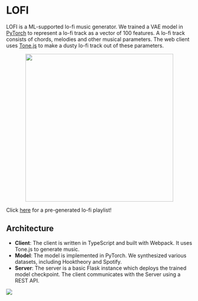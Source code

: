 # LOFI

LOFI is a ML-supported lo-fi music generator. We trained a VAE model in [PyTorch](https://pytorch.org/) to represent a lo-fi track as a vector of 100 features. A lo-fi track consists of chords, melodies and other musical parameters. The web client uses [Tone.js](https://tonejs.github.io/) to make a dusty lo-fi track out of these parameters.

<p align="center">
  <img src="https://repository-images.githubusercontent.com/377117802/d55ba858-636f-4c44-9195-94971754fec0" width="400px"/>
</p>

Click [here](http://lofi.jacobzhang.de/?default) for a pre-generated lo-fi playlist!

## Architecture

* **Client**: The client is written in TypeScript and built with Webpack. It uses Tone.js to generate music.
* **Model**: The model is implemented in PyTorch. We synthesized various datasets, including Hooktheory and Spotify.
* **Server**: The server is a basic Flask instance which deploys the trained model checkpoint. The client communicates with the Server using a REST API.

![](https://svgshare.com/i/ZG9.svg)